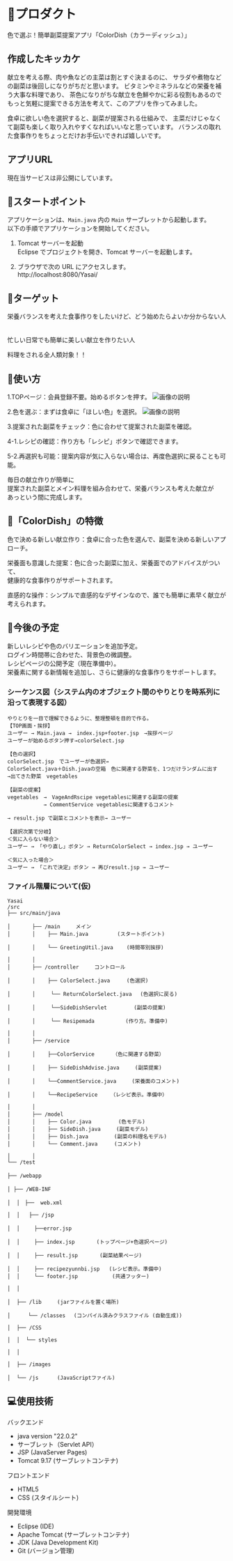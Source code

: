 # 🥬プロダクト
色で選ぶ！簡単副菜提案アプリ「ColorDish（カラーディッシュ）」  


## 作成したキッカケ
献立を考える際、肉や魚などの主菜は割とすぐ決まるのに、
サラダや煮物などの副菜は後回しになりがちだと思います。
ビタミンやミネラルなどの栄養を補う大事な料理であり、
茶色になりがちな献立を色鮮やかに彩る役割もあるので
もっと気軽に提案できる方法を考えて、このアプリを作ってみました。

食卓に欲しい色を選択すると、副菜が提案される仕組みで、
主菜だけじゃなくて副菜も楽しく取り入れやすくなればいいなと思っています。
バランスの取れた食事作りをちょっとだけお手伝いできれば嬉しいです。


## アプリURL
現在当サービスは非公開にしています。  

## 📌スタートポイント
アプリケーションは、`Main.java` 内の `Main` サーブレットから起動します。  
以下の手順でアプリケーションを開始してください。  

 1. Tomcat サーバーを起動  
Eclipse でプロジェクトを開き、Tomcat サーバーを起動します。  

 2. ブラウザで次の URL にアクセスします。  
http://localhost:8080/Yasai/  


## 🎯ターゲット
栄養バランスを考えた食事作りをしたいけど、どう始めたらよいか分からない人  　　

忙しい日常でも簡単に美しい献立を作りたい人  

料理をされる全人類対象！！  


## 📒使い方
1.TOPページ：会員登録不要。始めるボタンを押す。
![画像の説明](images/main.png)

2.色を選ぶ：まずは食卓に「ほしい色」を選択。 
![画像の説明](images/color.png)

3.提案された副菜をチェック：色に合わせて提案された副菜を確認。  


4-1.レシピの確認：作り方も「レシピ」ボタンで確認できます。

5-2.再選択も可能：提案内容が気に入らない場合は、再度色選択に戻ることも可能。　　  

毎日の献立作りが簡単に  
提案された副菜とメイン料理を組み合わせて、栄養バランスも考えた献立が  
あっという間に完成します。  


## 🍴「ColorDish」の特徴
色で決める新しい献立作り：食卓に合った色を選んで、副菜を決める新しいアプローチ。  

栄養面も意識した提案：色に合った副菜に加え、栄養面でのアドバイスがついて、  
健康的な食事作りがサポートされます。  

直感的な操作：シンプルで直感的なデザインなので、誰でも簡単に素早く献立が考えられます。  


## 🌈今後の予定
新しいレシピや色のバリエーションを追加予定。    
ログイン時間帯に合わせた、背景色の微調整。  
レシピページの公開予定（現在準備中）。  
栄養素に関する新情報を追加し、さらに健康的な食事作りをサポートします。   


### シーケンス図（システム内のオブジェクト間のやりとりを時系列に沿って表現する図）
```
やりとりを一目で理解できるように、整理整頓を目的で作る。
【TOP画面・挨拶】
ユーザー → Main.java →　index.jsp+footer.jsp　→挨拶ページ 
ユーザーが始めるボタン押す→colorSelect.jsp　

【色の選択】
colorSelect.jsp　でユーザーが色選択→
ColorSelect.java＋Dish.javaの空箱　色に関連する野菜を、1つだけランダムに出す
→出てきた野菜　vegetables

【副菜の提案】
vegetables　→　VageAndRscipe vegetablesに関連する副菜の提案
　　　　　　　→ CommentService vegetablesに関連するコメント 

→ result.jsp で副菜とコメントを表示→ ユーザー

【選択次第で分岐】
＜気に入らない場合＞
ユーザー → 「やり直し」ボタン → ReturnColorSelect → index.jsp → ユーザー

＜気に入った場合＞
ユーザー → 「これで決定」ボタン → 再びresult.jsp → ユーザー
```


### ファイル階層について(仮)
```
Yasai
/src
├── src/main/java         

│       ├── /main　　　メイン
│       │    ├── Main.java　　　　　 (スタートポイント)

│       │    └── GreetingUtil.java　　 (時間帯別挨拶)

│       │
│       ├── /controller　　　コントロール 

│       │    ├── ColorSelect.java  　　(色選択)

│       │     └── ReturnColorSelect.java 　(色選択に戻る)

│       │     └──SideDishServlet　　　  　(副菜の提案)

│       │     └── Resipemada　　　　　　(作り方。準備中)

│       │
│       ├── /service　　　

│       │    ├──ColorService　　　　（色に関連する野菜）

│       │    ├── SideDishAdvise.java     (副菜提案)

│       │    └──CommentService.java     (栄養面のコメント)

│       │    └──RecipeService　　　（レシピ表示。準備中）

│       │
│       ├── /model　　　
│       │    ├── Color.java　　　　  (色モデル)
│       │    ├── SideDish.java　　　(副菜モデル)
│       │    ├── Dish.java　　　　　(副菜の料理名モデル)
│       │    └── Comment.java　　  (コメント)

│       │
└── /test

├── /webapp　　

│ ├── /WEB-INF 　 

│  │　├──  web.xml

│  │   ├── /jsp

│  │   　├──error.jsp

│  │   　├── index.jsp  　　　(トップページ+色選択ページ)

│  │   　├── result.jsp  　　　(副菜結果ページ)

│  │   　├── recipezyunnbi.jsp   (レシピ表示。準備中)
│  │  　 └── footer.jsp           (共通フッター)

│  │

│  ├── /lib     (jarファイルを置く場所)

│  　  └── /classes 　(コンパイル済みクラスファイル (自動生成))

│  ├── /CSS

│  │  └── styles

│  │

│  ├── /images

│  └── /js 　　　(JavaScriptファイル)
```



## 💻使用技術
バックエンド  
- java version "22.0.2"   
- サーブレット（Servlet API）  
- JSP (JavaServer Pages)  
- Tomcat 9.17 (サーブレットコンテナ)  

フロントエンド  
- HTML5  
- CSS (スタイルシート)  


開発環境
- Eclipse (IDE)  
- Apache Tomcat (サーブレットコンテナ)  
- JDK (Java Development Kit)  
- Git (バージョン管理)  






